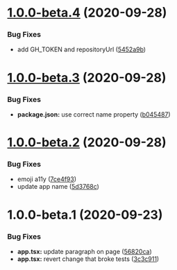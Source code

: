 # [1.0.0-beta.4](https://github.com/mapviz-app/mapviz-app.github.io/compare/v1.0.0-beta.3...v1.0.0-beta.4) (2020-09-28)


### Bug Fixes

* add GH_TOKEN and repositoryUrl ([5452a9b](https://github.com/mapviz-app/mapviz-app.github.io/commit/5452a9bae832ce3023c8a197a0954833d5935d51))

# [1.0.0-beta.3](https://github.com/mapviz-app/mapviz-app.github.io/compare/v1.0.0-beta.2...v1.0.0-beta.3) (2020-09-28)


### Bug Fixes

* **package.json:** use correct name property ([b045487](https://github.com/mapviz-app/mapviz-app.github.io/commit/b0454873f68b1283489f9430f94d498b09cc7b1e))

# [1.0.0-beta.2](https://github.com/mapviz-app/mapviz-app.github.io/compare/v1.0.0-beta.1...v1.0.0-beta.2) (2020-09-28)


### Bug Fixes

* emoji a11y ([7ce4f93](https://github.com/mapviz-app/mapviz-app.github.io/commit/7ce4f93b9a16138edd565684d3f5bbd483520d61))
* update app name ([5d3768c](https://github.com/mapviz-app/mapviz-app.github.io/commit/5d3768cff6b08d86ddfeea6972903dad007169c0))

# 1.0.0-beta.1 (2020-09-23)


### Bug Fixes

* **app.tsx:**  update paragraph on page ([56820ca](https://github.com/godzillacorporation/godzillacorporation.github.io/commit/56820caa4da103ec99cc0d6f2c21947dfc2955ad))
* **app.tsx:** revert change that broke tests ([3c3c911](https://github.com/godzillacorporation/godzillacorporation.github.io/commit/3c3c91124a8ad8661a4a26ca17f720b628be9854))
